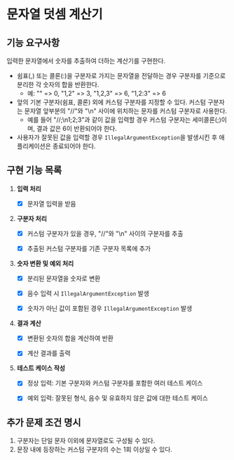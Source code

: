 # 문자열 덧셈 계산기

## 기능 요구사항

입력한 문자열에서 숫자를 추출하여 더하는 계산기를 구현한다.

- 쉼표(,) 또는 콜론(:)을 구분자로 가지는 문자열을 전달하는 경우 구분자를 기준으로 분리한 각 숫자의 합을 반환한다.  
  - 예: "" => 0, "1,2" => 3, "1,2,3" => 6, "1,2:3" => 6  
- 앞의 기본 구분자(쉼표, 콜론) 외에 커스텀 구분자를 지정할 수 있다. 커스텀 구분자는 문자열 앞부분의 "//"와 "\n" 사이에 위치하는 문자를 커스텀 구분자로 사용한다. 
  - 예를 들어 "//;\n1;2;3"과 같이 값을 입력할 경우 커스텀 구분자는 세미콜론(;)이며, 결과 값은 6이 반환되어야 한다.
- 사용자가 잘못된 값을 입력할 경우 `IllegalArgumentException`을 발생시킨 후 애플리케이션은 종료되어야 한다.


## 구현 기능 목록

1. **입력 처리**
   - [x] 문자열 입력을 받음


2. **구분자 처리**
   - [x] 커스텀 구분자가 있을 경우, "//"와 "\n" 사이의 구분자를 추출
   - [x] 추출된 커스텀 구분자를 기존 구분자 목록에 추가


3. **숫자 변환 및 예외 처리**
   - [x] 분리된 문자열을 숫자로 변환
   - [x] 음수 입력 시 `IllegalArgumentException` 발생
   - [x] 숫자가 아닌 값이 포함된 경우 `IllegalArgumentException` 발생
   

4. **결과 계산**
   - [x] 변환된 숫자의 합을 계산하여 반환
   - [x] 계산 결과를 출력


5. **테스트 케이스 작성**
   - [x] 정상 입력: 기본 구분자와 커스텀 구분자를 포함한 여러 테스트 케이스
   - [x] 예외 입력: 잘못된 형식, 음수 및 유효하지 않은 값에 대한 테스트 케이스


## 추가 문제 조건 명시

1. 구분자는 단일 문자 이외에 문자열로도 구성될 수 있다.
2. 문장 내에 등장하는 커스텀 구분자의 수는 1회 이상일 수 있다.